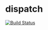 # dispatch

[![Build Status](https://travis-ci.org/mbocek/dispatch.svg?branch=master)](https://travis-ci.org/mbocek/dispatch)
